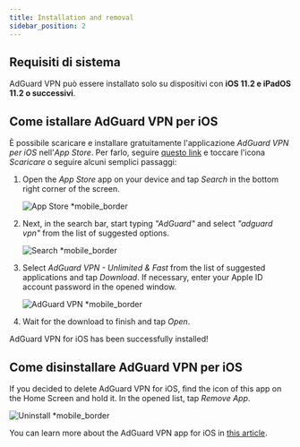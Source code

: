 ```yaml
---
title: Installation and removal
sidebar_position: 2
---
```


## Requisiti di sistema

AdGuard VPN può essere installato solo su dispositivi con **iOS 11.2 e iPadOS 11.2 o successivi**.

## Come istallare AdGuard VPN per iOS

È possibile scaricare e installare gratuitamente l'applicazione *AdGuard VPN per iOS* nell'*App Store*. Per farlo, seguire [questo link](https://agrd.io/ios_vpn) e toccare l'icona *Scaricare* o seguire alcuni semplici passaggi:

1. Open the *App Store* app on your device and tap *Search* in the bottom right corner of the screen.

    ![App Store *mobile_border](https://cdn.adguardvpn.com/content/kb/vpn/ios/app-store-en.png)

1. Next, in the search bar, start typing *"AdGuard"* and select *"adguard vpn"* from the list of suggested options.

    ![Search *mobile_border](https://cdn.adguardvpn.com/content/kb/vpn/ios/search-en.png)

1. Select *AdGuard VPN - Unlimited & Fast* from the list of suggested applications and tap *Download*. If necessary, enter your Apple ID account password in the opened window.

    ![AdGuard VPN *mobile_border](https://cdn.adguardvpn.com/content/kb/vpn/ios/adguard-vpn-en.png)

1. Wait for the download to finish and tap *Open*.

AdGuard VPN for iOS has been successfully installed!

## Come disinstallare AdGuard VPN per iOS

If you decided to delete AdGuard VPN for iOS, find the icon of this app on the Home Screen and hold it. In the opened list, tap *Remove App*.

![Uninstall *mobile_border](https://cdn.adguardvpn.com/public/Adguard/kb/vpn-install/deinstall-en.png)

You can learn more about the AdGuard VPN app for iOS in [this article](overview.md).

